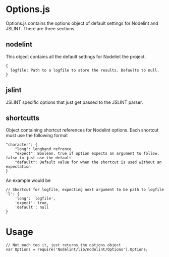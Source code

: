 Options.js
==========

Options.js contains the options object of default settings for Nodelint and JSLINT. There are three sections.



nodelint
--------

This object contains all the default settings for Nodelint the project.

	{
	  logfile: Path to a logfile to store the results. Defaults to null.
	}


jslint
------

JSLINT specific options that just get passed to the JSLINT parser.



shortcutts
----------

Object containing shortcut references for Nodelint options. Each shortcut must use the following format

	"character": {
		"long": longhand refrence
		"expect": Boolean, true if option expects an argument to follow, false to just use the default
		"default": Default value for when the shortcut is used without an expectation
	}

An example would be

	// Shortcut for logfile, expecting next argument to be path to logfile
	'l': {
		'long': 'logfile',
		'expect': true,
		'default': null
	}



Usage
=====

	// Not much too it, just returns the options object
	var Options = require('Nodelint/lib/nodelint/Options').Options;
